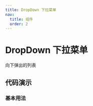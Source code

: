 ```yaml
---
title: DropDown 下拉菜单
nav:
  title: 组件
  order: 2
---
```


# DropDown 下拉菜单

向下弹出的列表

## 代码演示

### 基本用法
<code src="./demo/basic.tsx"></code>
<API src="./index.tsx"></API>

